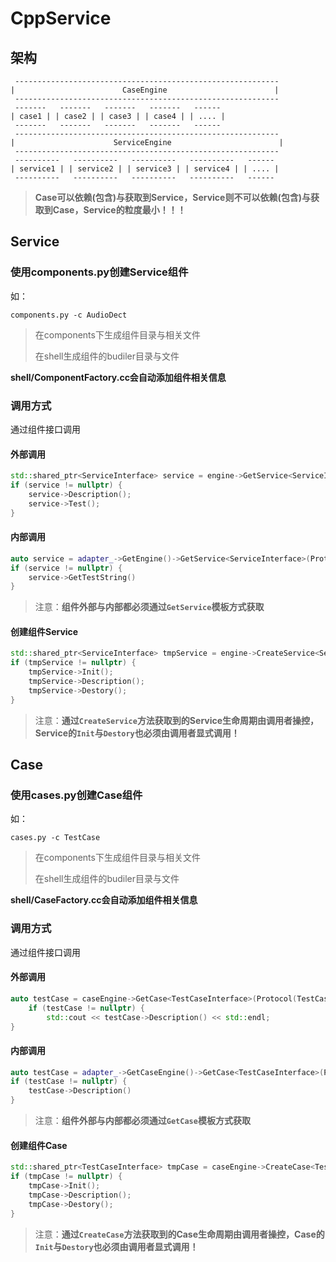 
# CppService

## 架构

```
 -----------------------------------------------------------
|                        CaseEngine                        |
 -----------------------------------------------------------
 -------   -------   -------   -------   ------
| case1 | | case2 | | case3 | | case4 | | .... |
 -------   -------   -------   -------   ------
 -----------------------------------------------------------
|                      ServiceEngine                        |
 -----------------------------------------------------------
 ----------   ----------   ----------   ----------   ------
| service1 | | service2 | | service3 | | service4 | | .... |
 ----------   ----------   ----------   ----------   ------
```

> **Case可以依赖(包含)与获取到Service，Service则不可以依赖(包含)与获取到Case，Service的粒度最小！！！**

## Service

### 使用components.py创建Service组件

如：

```
components.py -c AudioDect
```

> 在components下生成组件目录与相关文件
> 
> 在shell生成组件的budiler目录与文件

**shell/ComponentFactory.cc会自动添加组件相关信息**

### 调用方式

通过组件接口调用

#### 外部调用

```cpp
std::shared_ptr<ServiceInterface> service = engine->GetService<ServiceInterface>(Protocol(ServiceInterface));
if (service != nullptr) {
    service->Description();
    service->Test();
}
```

#### 内部调用

```cpp
auto service = adapter_->GetEngine()->GetService<ServiceInterface>(Protocol(ServiceInterface));
if (service != nullptr) {
    service->GetTestString()
}
```

> 注意：**组件外部与内部都必须通过`GetService`模板方式获取**

#### 创建组件Service

```cpp
std::shared_ptr<ServiceInterface> tmpService = engine->CreateService<ServiceInterface>(Protocol(ServiceInterface));
if (tmpService != nullptr) {
    tmpService->Init();
    tmpService->Description();
    tmpService->Destory();
}
```

> 注意：**通过`CreateService`方法获取到的Service生命周期由调用者操控，Service的`Init`与`Destory`也必须由调用者显式调用！**

## Case

### 使用cases.py创建Case组件

如：

```
cases.py -c TestCase
```

> 在components下生成组件目录与相关文件
> 
> 在shell生成组件的budiler目录与文件

**shell/CaseFactory.cc会自动添加组件相关信息**

### 调用方式

通过组件接口调用

#### 外部调用

```cpp
auto testCase = caseEngine->GetCase<TestCaseInterface>(Protocol(TestCaseInterface));
    if (testCase != nullptr) {
        std::cout << testCase->Description() << std::endl;
}
```

#### 内部调用

```cpp
auto testCase = adapter_->GetCaseEngine()->GetCase<TestCaseInterface>(Protocol(TestCaseInterface));
if (testCase != nullptr) {
    testCase->Description()
}
```

> 注意：**组件外部与内部都必须通过`GetCase`模板方式获取**

#### 创建组件Case

```cpp
std::shared_ptr<TestCaseInterface> tmpCase = caseEngine->CreateCase<TestCaseInterface>(Protocol(TestCaseInterface));
if (tmpCase != nullptr) {
    tmpCase->Init();
    tmpCase->Description();
    tmpCase->Destory();
}
```

> 注意：**通过`CreateCase`方法获取到的Case生命周期由调用者操控，Case的`Init`与`Destory`也必须由调用者显式调用！**